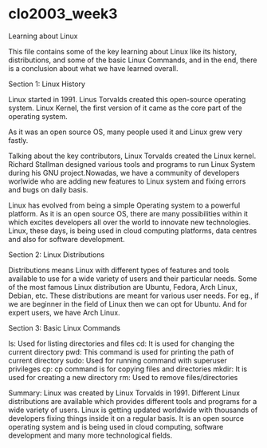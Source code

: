 # clo2003_week3

Learning about Linux

This file contains some of the key learning about Linux like its history, distributions, and some of the basic Linux Commands, and in the end, there is a conclusion about what we have learned overall.

Section 1: Linux History

Linux started in 1991. Linus Torvalds created this open-source operating system. Linux Kernel, the first version of it came as the core part of the operating system.

As it was an open source OS, many people used it and Linux grew very fastly.

Talking about the key contributors, Linux Torvalds created the Linux kernel. Richard Stallman designed various tools and programs to run Linux System during his GNU project.Nowadas, we have a community of developers worlwide who are adding new features to Linux system and fixing errors and bugs on daily basis.

Linux has evolved from being a simple Operating system to a powerful platform. As it is an open source OS, there are many possibilities within it which excites developers all over the world to innovate new technologies. Linux, these days, is being used in cloud computing platforms, data centres and also for software development.

Section 2: Linux Distributions

Distributions means Linux with different types of features and tools available to use for a wide variety of users and their particular needs.
Some of the most famous Linux distribution are Ubuntu, Fedora, Arch Linux, Debian, etc.
These distributions are meant for various user needs. For eg., if we are beginner in the field of Linux then we can opt for Ubuntu. And for expert users, we have Arch Linux.

Section 3: Basic Linux Commands

ls: Used for listing directories and files
cd: It is used for changing the current directory
pwd: This command is used for printing the path of current directory
sudo: Used for running command with superuser privileges
cp: cp command is for copying files and directories
mkdir: It is used for creating a new directory
rm: Used to remove files/directories


Summary:
Linux was created by Linux Torvalds in 1991. Different Linux distributions are available which provides different tools and programs for a wide variety of users. Linux is getting updated worldwide with thousands of developers fixing things inside it on a regular basis. It is an open source operating system and is being used in cloud computing, software development and many more technological fields.

